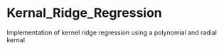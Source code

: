 # Kernal_Ridge_Regression
Implementation of kernel ridge regression using a polynomial and radial kernal
